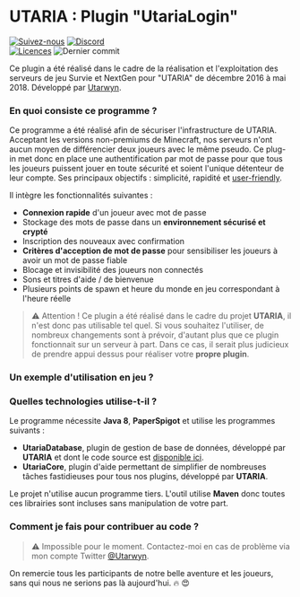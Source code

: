 # UTARIA : Plugin "UtariaLogin"

[![Suivez-nous](https://img.shields.io/twitter/follow/Utaria_FR.svg?style=social&label=Suivez-nous%20sur%20Twitter)](https://twitter.com/Utaria_FR)
[![Discord](https://img.shields.io/discord/220472433344380928.svg)](https://discord.gg/UNgPrPk) \
[![Licences](https://img.shields.io/badge/Licenses-CC%20BY--SA%203.0%20&%20MIT-green.svg)](https://github.com/Utaria/UtariaLogin/blob/master/LICENSE.md)
![Dernier commit](https://img.shields.io/github/last-commit/utaria/utarialogin.svg)

Ce plugin a été réalisé dans le cadre de la réalisation et l'exploitation des serveurs de jeu Survie et NextGen pour "UTARIA" de décembre 2016 à mai 2018.
Développé par [Utarwyn](https://github.com/utarwyn). 


### En quoi consiste ce programme ?

Ce programme a été réalisé afin de sécuriser l'infrastructure de UTARIA. Acceptant les versions non-premiums de Minecraft, nos serveurs n'ont aucun moyen de différencier deux joueurs avec le même pseudo. Ce plug-in met donc en place une authentification par mot de passe pour que tous les joueurs puissent jouer en toute sécurité et soient l'unique détenteur de leur compte. Ses principaux objectifs : simplicité, rapidité et [user-friendly](https://fr.wiktionary.org/wiki/user-friendly).

Il intègre les fonctionnalités suivantes :
* **Connexion rapide** d'un joueur avec mot de passe
* Stockage des mots de passe dans un **environnement sécurisé et crypté**
* Inscription des nouveaux avec confirmation
* **Critères d'acception de mot de passe** pour sensibiliser les joueurs à avoir un mot de passe fiable
* Blocage et invisibilité des joueurs non connectés
* Sons et titres d'aide / de bienvenue
* Plusieurs points de spawn et heure du monde en jeu correspondant à l'heure réelle

> :warning: Attention ! Ce plugin a été réalisé dans le cadre du projet **UTARIA**, il n'est donc pas utilisable tel quel. Si vous souhaitez l'utiliser, de nombreux changements sont à prévoir, d'autant plus que ce plugin fonctionnait sur un serveur à part. Dans ce cas, il serait plus judicieux de prendre appui dessus pour réaliser votre **propre plugin**.

### Un exemple d'utilisation en jeu ?



### Quelles technologies utilise-t-il ?

Le programme nécessite **Java 8**,  **PaperSpigot** et utilise les programmes suivants :

* **UtariaDatabase**, plugin de gestion de base de données, développé par **UTARIA** et dont le code source est [disponible ici](https://github.com/Utaria/UtariaDatabase).
* **UtariaCore**, plugin d'aide permettant de simplifier de nombreuses tâches fastidieuses pour tous nos plugins, développé par **UTARIA**.

Le projet n'utilise aucun programme tiers. L'outil utilise **Maven** donc toutes ces librairies sont incluses sans manipulation de votre part.

### Comment je fais pour contribuer au code ?

> :warning: Impossible pour le moment. Contactez-moi en cas de problème via mon compte Twitter [@Utarwyn](https://twitter.com/Utarwyn).

On remercie tous les participants de notre belle aventure et les joueurs, sans qui nous ne serions pas là aujourd'hui. :fire: :heart_eyes: 